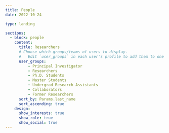 ```yaml
---
title: People
date: 2022-10-24

type: landing

sections:
  - block: people
    content:
      title: Researchers
      # Choose which groups/teams of users to display.
      #   Edit `user_groups` in each user's profile to add them to one or more of these groups.
      user_groups:
          - Principal Investigator
          - Researchers
          - Ph.D. Students
          - Master Students
          - Undergrad Research Assistants
          - Collaborators
          - Former Researchers
      sort_by: Params.last_name
      sort_ascending: true
    design:
      show_interests: true
      show_role: true
      show_social: true
---
```

